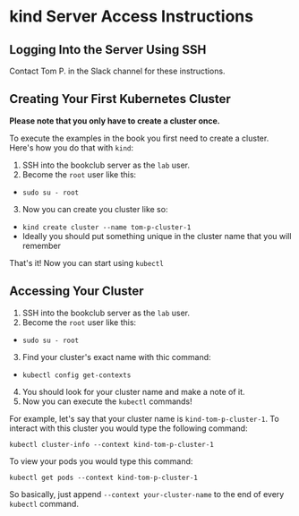 # kind Server Access Instructions

## Logging Into the Server Using SSH

Contact Tom P. in the Slack channel for these instructions.

## Creating Your First Kubernetes Cluster

**Please note that you only have to create a cluster once.**

To execute the examples in the book you first need to create a cluster. Here's how
you do that with ``kind``:

1. SSH into the bookclub server as the ``lab`` user.
2. Become the ``root`` user like this:
  - ``sudo su - root``
3. Now you can create you cluster like so:
  - ``kind create cluster --name tom-p-cluster-1``
  - Ideally you should put something unique in the cluster name that you will remember

That's it! Now you can start using ``kubectl``

## Accessing Your Cluster

1. SSH into the bookclub server as the ``lab`` user.
2. Become the ``root`` user like this:
  - ``sudo su - root``
3. Find your cluster's exact name with thic command:
  - ``kubectl config get-contexts``
4. You should look for your cluster name and make a note of it.
5. Now you can execute the ``kubectl`` commands!

For example, let's say that your cluster name is ``kind-tom-p-cluster-1``. To interact with this cluster you would type the following command:

```
kubectl cluster-info --context kind-tom-p-cluster-1
```

To view your pods you would type this command:

```
kubectl get pods --context kind-tom-p-cluster-1
```

So basically, just append ``--context your-cluster-name`` to the end of every
``kubectl`` command.
